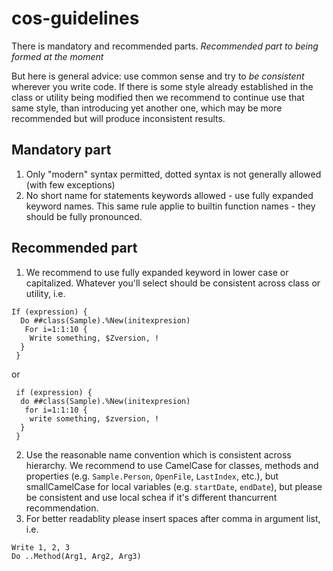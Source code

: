 # cos-guidelines
There is mandatory and recommended parts. _Recommended part to being formed at the moment_

But here is general advice: use common sense and try to *be consistent* wherever you write code. 
If there is some style already established in the class or utility being modified then we recommend
to continue use that same style, than introducing yet another one, which may be more recommended 
but will produce inconsistent results.

## Mandatory part

1. Only "modern" syntax permitted, dotted syntax is not generally allowed (with few exceptions)
2. No short name for statements keywords allowed - use fully expanded keyword names. This same rule applie to builtin function names - they should be fully pronounced.
 
## Recommended part
1. We recommend to use fully expanded keyword in lower case or capitalized. Whatever you'll select should be consistent across class or utility, i.e.
```
If (expression) {
  Do ##class(Sample).%New(initexpresion)
   For i=1:1:10 {
    Write something, $Zversion, !
  }
 }
```
or
```
 if (expression) {
  do ##class(Sample).%New(initexpresion)
   for i=1:1:10 {
    write something, $zversion, !
  }
 }

```
2. Use the reasonable name convention which is consistent across hierarchy. We recommend to use CamelCase for classes, methods and properties (e.g. `Sample.Person`, `OpenFile`, `LastIndex`, etc.), but smallCamelCase for local variables (e.g. `startDate`, `endDate`), but please be consistent and use local schea if it's different thancurrent recommendation.
3. For better readablity please insert spaces after comma in argument list, i.e.
```
Write 1, 2, 3
Do ..Method(Arg1, Arg2, Arg3)
```
